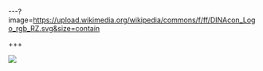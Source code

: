 ---?image=https://upload.wikimedia.org/wikipedia/commons/f/ff/DINAcon_Logo_rgb_RZ.svg&size=contain

+++

![](http://api.qrserver.com/v1/create-qr-code/?data=https%3A%2F%2Fgithub.com%2Fdinacon%2Fawards%2Fblob%2Fmaster%2F2020%2Fslides%2Fkickoff%2FPITCHME.md&size=250x250&ecc=L)

